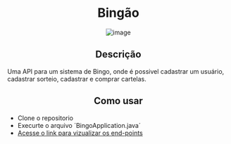<h1 align=center>Bingão</h1>

<div align=center>

![image](https://github.com/SaulCBatista/Bingo/assets/129624512/582b44ff-292b-4196-b79c-a0574b7d9cd6)

</div>

<h2 align=center>Descrição</h2>
<p>Uma API para um sistema de Bingo, onde é possivel cadastrar um usuário, cadastrar sorteio, cadastrar e comprar cartelas.</p>

<h2 align=center>Como usar</h2>

- Clone o repositorio
- Execurte o arquivo ´BingoApplication.java´
- <a href=http://localhost:8080/swagger-ui.html>Acesse o link para vizualizar os end-points<a>
